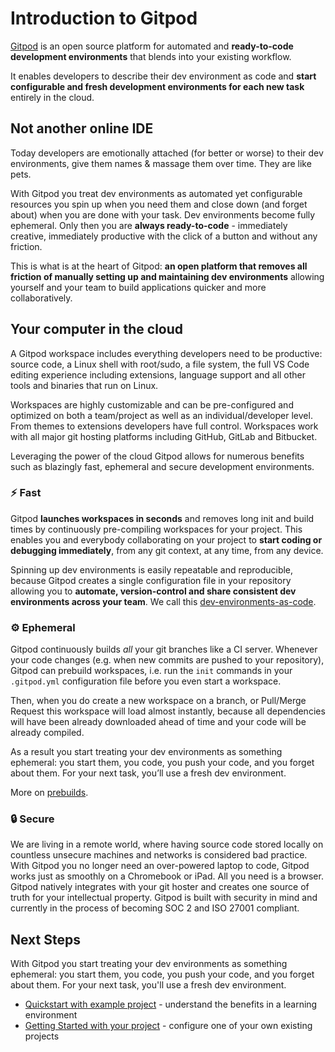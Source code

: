 <script context="module">
  export const prerender = true;
</script>

# Introduction to Gitpod

[Gitpod](https://www.gitpod.io) is an open source platform for automated and **ready-to-code development environments** that blends into your existing workflow.

It enables developers to describe their dev environment as code and **start configurable and fresh development environments for each new task** entirely in the cloud.

<h2>Not another online IDE</h2>

Today developers are emotionally attached (for better or worse) to their dev environments, give them names & massage them over time. They are like pets.

With Gitpod you treat dev environments as automated yet configurable resources you spin up when you need them and close down (and forget about) when you are done with your task. Dev environments become fully ephemeral. Only then you are **always ready-to-code** - immediately creative, immediately productive with the click of a button and without any friction.

This is what is at the heart of Gitpod: **an open platform that removes all friction of manually setting up and maintaining dev environments** allowing yourself and your team to build applications quicker and more collaboratively.

<h2>Your computer in the cloud</h2>

A Gitpod workspace includes everything developers need to be productive: source code, a Linux shell with root/sudo, a file system, the full VS Code editing experience including extensions, language support and all other tools and binaries that run on Linux.

Workspaces are highly customizable and can be pre-configured and optimized on both a team/project as well as an individual/developer level. From themes to extensions developers have full control. Workspaces work with all major git hosting platforms including GitHub, GitLab and Bitbucket.

Leveraging the power of the cloud Gitpod allows for numerous benefits such as blazingly fast, ephemeral and secure development environments.

<h3>⚡ Fast</h3>

Gitpod **launches workspaces in seconds** and removes long init and build times by continuously pre-compiling workspaces for your project. This enables you and everybody collaborating on your project to **start coding or debugging immediately**, from any git context, at any time, from any device.

Spinning up dev environments is easily repeatable and reproducible, because Gitpod creates a single configuration file in your repository allowing you to **automate, version-control and share consistent dev environments across your team**. We call this [dev-environments-as-code](https://www.gitpod.io/blog/dev-env-as-code).

<h3>⚙️ Ephemeral</h3>

Gitpod continuously builds _all_ your git branches like a CI server. Whenever your code changes (e.g. when new commits are pushed to your repository), Gitpod can prebuild workspaces, i.e. run the `init` commands in your `.gitpod.yml` configuration file before you even start a workspace.

Then, when you do create a new workspace on a branch, or Pull/Merge Request this workspace will load almost instantly, because all dependencies will have been already downloaded ahead of time and your code will be already compiled.

As a result you start treating your dev environments as something ephemeral: you start them, you code, you push your code, and you forget about them. For your next task, you’ll use a fresh dev environment.

More on [prebuilds](https://www.gitpod.io/docs/prebuilds).

<h3>🔒 Secure</h3>

We are living in a remote world, where having source code stored locally on countless unsecure machines and networks is considered bad practice. With Gitpod you no longer need an over-powered laptop to code, Gitpod works just as smoothly on a Chromebook or iPad. All you need is a browser. Gitpod natively integrates with your git hoster and creates one source of truth for your intellectual property. Gitpod is built with security in mind and currently in the process of becoming SOC 2 and ISO 27001 compliant.

<h2>Next Steps</h2>

With Gitpod you start treating your dev environments as something ephemeral: you start them, you code, you push your code, and you forget about them. For your next task, you'll use a fresh dev environment.

- [Quickstart with example project](/docs/getting-started) - understand the benefits in a learning environment
- [Getting Started with your project](https://www.gitpod.io/docs/configuration) - configure one of your own existing projects
